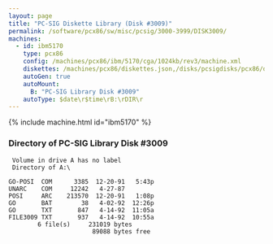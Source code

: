 ```yaml
---
layout: page
title: "PC-SIG Diskette Library (Disk #3009)"
permalink: /software/pcx86/sw/misc/pcsig/3000-3999/DISK3009/
machines:
  - id: ibm5170
    type: pcx86
    config: /machines/pcx86/ibm/5170/cga/1024kb/rev3/machine.xml
    diskettes: /machines/pcx86/diskettes.json,/disks/pcsigdisks/pcx86/diskettes.json
    autoGen: true
    autoMount:
      B: "PC-SIG Library Disk #3009"
    autoType: $date\r$time\rB:\rDIR\r
---
```


{% include machine.html id="ibm5170" %}

### Directory of PC-SIG Library Disk #3009

     Volume in drive A has no label
     Directory of A:\

    GO-POSI  COM      3385  12-20-91   5:43p
    UNARC    COM     12242   4-27-87
    POSI     ARC    213570  12-20-91   1:08p
    GO       BAT        38   4-02-92  12:26p
    GO       TXT       847   4-14-92  11:05a
    FILE3009 TXT       937   4-14-92  10:55a
            6 file(s)     231019 bytes
                           89088 bytes free

